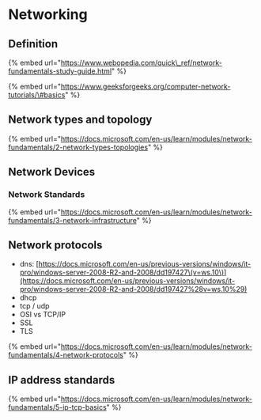 # Networking

## Definition

{% embed url="https://www.webopedia.com/quick\_ref/network-fundamentals-study-guide.html" %}

{% embed url="https://www.geeksforgeeks.org/computer-network-tutorials/\#basics" %}

## Network types and topology

{% embed url="https://docs.microsoft.com/en-us/learn/modules/network-fundamentals/2-network-types-topologies" %}

## Network Devices

### Network Standards

{% embed url="https://docs.microsoft.com/en-us/learn/modules/network-fundamentals/3-network-infrastructure" %}

## Network protocols

- dns: [https://docs.microsoft.com/en-us/previous-versions/windows/it-pro/windows-server-2008-R2-and-2008/dd197427\(v=ws.10\)](https://docs.microsoft.com/en-us/previous-versions/windows/it-pro/windows-server-2008-R2-and-2008/dd197427%28v=ws.10%29)
- dhcp
- tcp / udp
- OSI vs TCP/IP
- SSL
- TLS

{% embed url="https://docs.microsoft.com/en-us/learn/modules/network-fundamentals/4-network-protocols" %}

## IP address standards

{% embed url="https://docs.microsoft.com/en-us/learn/modules/network-fundamentals/5-ip-tcp-basics" %}

